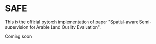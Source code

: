 # SAFE

This is the official pytorch implementation of paper "Spatial-aware Semi-supervision for Arable Land Quality Evaluation".

Coming soon
